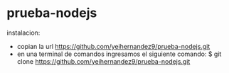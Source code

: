 # prueba-nodejs

instalacion:
 * copian la url https://github.com/yeihernandez9/prueba-nodejs.git
 * en una terminal de comandos ingresamos el siguiente comando:
   $ git clone https://github.com/yeihernandez9/prueba-nodejs.git
